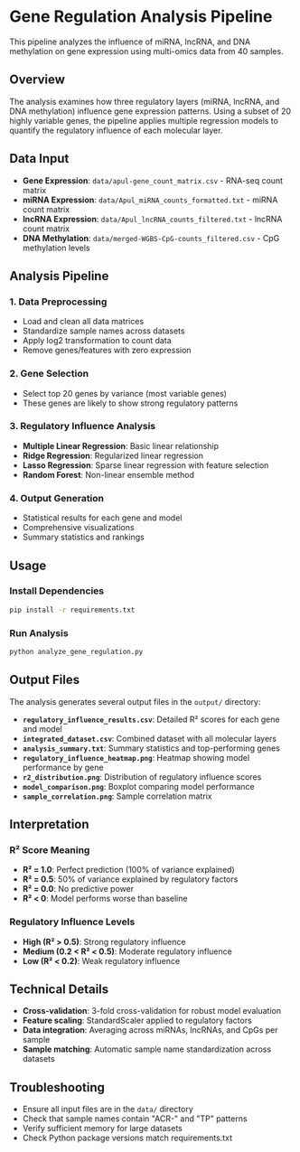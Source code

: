 # Gene Regulation Analysis Pipeline

This pipeline analyzes the influence of miRNA, lncRNA, and DNA methylation on gene expression using multi-omics data from 40 samples.

## Overview

The analysis examines how three regulatory layers (miRNA, lncRNA, and DNA methylation) influence gene expression patterns. Using a subset of 20 highly variable genes, the pipeline applies multiple regression models to quantify the regulatory influence of each molecular layer.

## Data Input

- **Gene Expression**: `data/apul-gene_count_matrix.csv` - RNA-seq count matrix
- **miRNA Expression**: `data/Apul_miRNA_counts_formatted.txt` - miRNA count matrix  
- **lncRNA Expression**: `data/Apul_lncRNA_counts_filtered.txt` - lncRNA count matrix
- **DNA Methylation**: `data/merged-WGBS-CpG-counts_filtered.csv` - CpG methylation levels

## Analysis Pipeline

### 1. Data Preprocessing
- Load and clean all data matrices
- Standardize sample names across datasets
- Apply log2 transformation to count data
- Remove genes/features with zero expression

### 2. Gene Selection
- Select top 20 genes by variance (most variable genes)
- These genes are likely to show strong regulatory patterns

### 3. Regulatory Influence Analysis
- **Multiple Linear Regression**: Basic linear relationship
- **Ridge Regression**: Regularized linear regression
- **Lasso Regression**: Sparse linear regression with feature selection
- **Random Forest**: Non-linear ensemble method

### 4. Output Generation
- Statistical results for each gene and model
- Comprehensive visualizations
- Summary statistics and rankings

## Usage

### Install Dependencies
```bash
pip install -r requirements.txt
```

### Run Analysis
```bash
python analyze_gene_regulation.py
```

## Output Files

The analysis generates several output files in the `output/` directory:

- **`regulatory_influence_results.csv`**: Detailed R² scores for each gene and model
- **`integrated_dataset.csv`**: Combined dataset with all molecular layers
- **`analysis_summary.txt`**: Summary statistics and top-performing genes
- **`regulatory_influence_heatmap.png`**: Heatmap showing model performance by gene
- **`r2_distribution.png`**: Distribution of regulatory influence scores
- **`model_comparison.png`**: Boxplot comparing model performance
- **`sample_correlation.png`**: Sample correlation matrix

## Interpretation

### R² Score Meaning
- **R² = 1.0**: Perfect prediction (100% of variance explained)
- **R² = 0.5**: 50% of variance explained by regulatory factors
- **R² = 0.0**: No predictive power
- **R² < 0**: Model performs worse than baseline

### Regulatory Influence Levels
- **High (R² > 0.5)**: Strong regulatory influence
- **Medium (0.2 < R² < 0.5)**: Moderate regulatory influence  
- **Low (R² < 0.2)**: Weak regulatory influence

## Technical Details

- **Cross-validation**: 3-fold cross-validation for robust model evaluation
- **Feature scaling**: StandardScaler applied to regulatory factors
- **Data integration**: Averaging across miRNAs, lncRNAs, and CpGs per sample
- **Sample matching**: Automatic sample name standardization across datasets

## Troubleshooting

- Ensure all input files are in the `data/` directory
- Check that sample names contain "ACR-" and "TP" patterns
- Verify sufficient memory for large datasets
- Check Python package versions match requirements.txt

